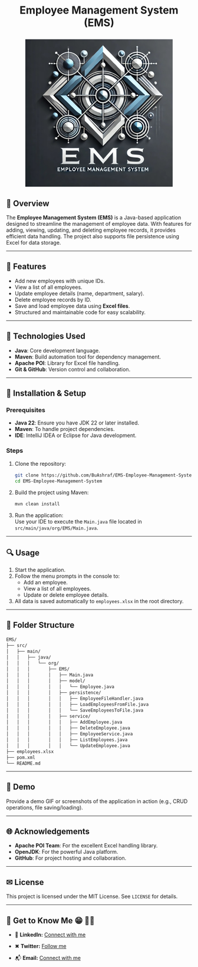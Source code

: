 #  <p align="center"> Employee Management System (EMS)  
<p align="center">
    <img src="https://github.com/BuAshraf/EMS-Employee-Management-System/blob/m/assets/EMS_logo.jpg"
        height="400">
</p>
<p align="center">
   

## 📜 Overview  
The **Employee Management System (EMS)** is a Java-based application designed to streamline the management of employee data. With features for adding, viewing, updating, and deleting employee records, it provides efficient data handling. The project also supports file persistence using Excel for data storage.  

---

## 🚀 Features  
- Add new employees with unique IDs.  
- View a list of all employees.  
- Update employee details (name, department, salary).  
- Delete employee records by ID.  
- Save and load employee data using **Excel files**.  
- Structured and maintainable code for easy scalability.  

---

## 🔧 Technologies Used  
- **Java**: Core development language.  
- **Maven**: Build automation tool for dependency management.  
- **Apache POI**: Library for Excel file handling.  
- **Git & GitHub**: Version control and collaboration.  

---

## 💼 Installation & Setup  
### Prerequisites  
- **Java 22**: Ensure you have JDK 22 or later installed.  
- **Maven**: To handle project dependencies.  
- **IDE**: IntelliJ IDEA or Eclipse for Java development.  

### Steps  
1. Clone the repository:  
   ```bash
   git clone https://github.com/BuAshraf/EMS-Employee-Management-System.git
   cd EMS-Employee-Management-System
   ```
2. Build the project using Maven:  
   ```bash
   mvn clean install
   ```
3. Run the application:  
   Use your IDE to execute the `Main.java` file located in `src/main/java/org/EMS/Main.java`.  

---

## 🔍 Usage  
1. Start the application.  
2. Follow the menu prompts in the console to:  
   - Add an employee.  
   - View a list of all employees.  
   - Update or delete employee details.  
3. All data is saved automatically to `employees.xlsx` in the root directory.  

---

## 📂 Folder Structure  
```
EMS/
├── src/
│   ├── main/
│   │   ├── java/
│   │   │   └── org/
│   │   │       ├── EMS/
│   │   │       │   ├── Main.java
│   │   │       │   ├── model/
│   │   │       │   │   └── Employee.java
│   │   │       │   ├── persistence/
│   │   │       │   │   ├── EmployeeFileHandler.java
│   │   │       │   │   ├── LoadEmployeesFromFile.java
│   │   │       │   │   └── SaveEmployeesToFile.java
│   │   │       │   ├── service/
│   │   │       │   │   ├── AddEmployee.java
│   │   │       │   │   ├── DeleteEmployee.java
│   │   │       │   │   ├── EmployeeService.java
│   │   │       │   │   ├── ListEmployees.java
│   │   │       │   │   └── UpdateEmployee.java
├── employees.xlsx
├── pom.xml
└── README.md
```

---

## 🎥 Demo  
Provide a demo GIF or screenshots of the application in action (e.g., CRUD operations, file saving/loading).  


---

## 🌐 Acknowledgements  
- **Apache POI Team**: For the excellent Excel handling library.  
- **OpenJDK**: For the powerful Java platform.  
- **GitHub**: For project hosting and collaboration.  

---

## ✉ License  
This project is licensed under the MIT License. See `LICENSE` for details.

---


## 💬 Get to Know Me  😁 👨‍💻

- 💼 **LinkedIn:** [Connect with me](www.linkedin.com/in/muhammed-alkulaib-773492238)

- ✖ **Twitter:** [Follow me](https://twitter.com/bo_ashraf)

- 📬 **Email:** [Connect with me](muhammedalmugera21@gmail.com)

